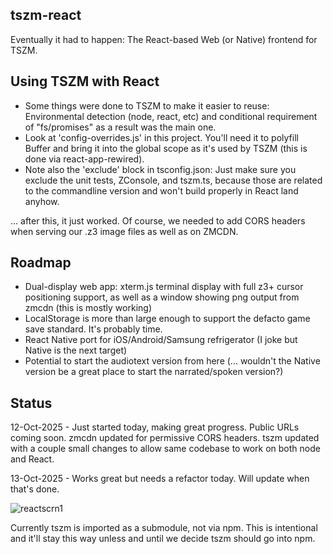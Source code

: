 ## tszm-react

Eventually it had to happen: The React-based Web (or Native) frontend for TSZM.

## Using TSZM with React

- Some things were done to TSZM to make it easier to reuse: Environmental detection (node, react, etc) and conditional requirement of "fs/promises" as a result was the main one.
- Look at 'config-overrides.js' in this project. You'll need it to polyfill Buffer and bring it into the global scope as it's used by TSZM (this is done via react-app-rewired).
- Note also the 'exclude' block in tsconfig.json: Just make sure you exclude the unit tests, ZConsole, and tszm.ts, because those are related to the commandline version and won't build properly in React land anyhow.

... after this, it just worked. Of course, we needed to add CORS headers when serving our .z3 image files as well as on ZMCDN.

## Roadmap

- Dual-display web app: xterm.js terminal display with full z3+ cursor positioning support, as well as a window showing png output from zmcdn (this is mostly working)
- LocalStorage is more than large enough to support the defacto game save standard. It's probably time.
- React Native port for iOS/Android/Samsung refrigerator (I joke but Native is the next target)
- Potential to start the audiotext version from here (... wouldn't the Native version be a great place to start the narrated/spoken version?)

## Status

12-Oct-2025 - Just started today, making great progress. Public URLs coming soon. zmcdn updated for permissive CORS headers. tszm updated with a couple small changes to allow same codebase to work on both node and React.

13-Oct-2025 - Works great but needs a refactor today. Will update when that's done.

![reactscrn1](https://github.com/user-attachments/assets/3e1ffd87-b45e-457c-9d9a-fe7000cea0b1)

Currently tszm is imported as a submodule, not via npm. This is intentional and it'll stay this way unless and until we decide tszm should go into npm.
